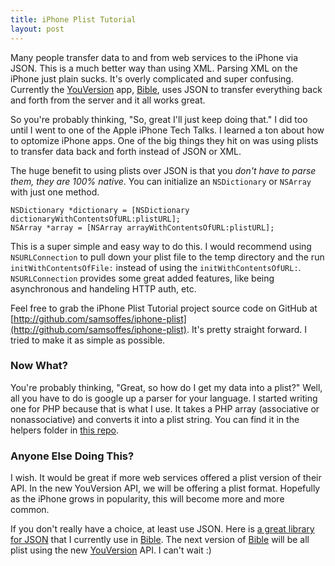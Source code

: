 ```yaml
---
title: iPhone Plist Tutorial
layout: post
---
```


Many people transfer data to and from web services to the iPhone via JSON. This is a much better way than using XML. Parsing XML on the iPhone just plain sucks. It's overly complicated and super confusing. Currently the [YouVersion][] app, [Bible][], uses JSON to transfer everything back and forth from the server and it all works great.

So you're probably thinking, "So, great I'll just keep doing that." I did too until I went to one of the Apple iPhone Tech Talks. I learned a ton about how to optomize iPhone apps. One of the big things they hit on was using plists to transfer data back and forth instead of JSON or XML.

The huge benefit to using plists over JSON is that you *don't have to parse them, they are 100% native*. You can initialize an `NSDictionary` or `NSArray` with just one method.

    NSDictionary *dictionary = [NSDictionary dictionaryWithContentsOfURL:plistURL];
    NSArray *array = [NSArray arrayWithContentsOfURL:plistURL];

This is a super simple and easy way to do this. I would recommend using `NSURLConnection` to pull down your plist file to the temp directory and the run `initWithContentsOfFile:` instead of using the `initWithContentsOfURL:`. `NSURLConnection` provides some great added features, like being asynchronous and handeling HTTP auth, etc.

Feel free to grab the iPhone Plist Tutorial project source code on GitHub at [http://github.com/samsoffes/iphone-plist](http://github.com/samsoffes/iphone-plist). It's pretty straight forward. I tried to make it as simple as possible.

### Now What?
You're probably thinking, "Great, so how do I get my data into a plist?" Well, all you have to do is google up a parser for your language. I started writing one for PHP because that is what I use. It takes a PHP array (associative or nonassociative) and converts it into a plist string. You can find it in the helpers folder in [this repo](http://github.com/lifechurch/core-module/).

### Anyone Else Doing This?
I wish. It would be great if more web services offered a plist version of their API. In the new YouVersion API, we will be offering a plist format. Hopefully as the iPhone grows in popularity, this will become more and more common.

If you don't really have a choice, at least use JSON. Here is [a great library for JSON](http://code.google.com/p/json-framework/) that I currently use in [Bible][]. The next version of [Bible][] will be all plist using the new [YouVersion][] API. I can't wait :)

[YouVersion]: http://youversion.com/
[Bible]: http://youversion.com/iphone
